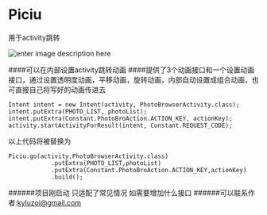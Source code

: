 # Piciu
用于activity跳转

![enter image description here](http://photo.hanyu.iciba.com/upload/encyclopedia_2/32/93/s_bk_3293ff9c57b2794b04b7d728ea7820d3_vwVuPf.jpg)


####可以在内部设置activity跳转动画
####提供了3个动画接口和一个设置动画接口，通过设置透明度动画，平移动画，旋转动画，内部自动设置成组合动画，也可直接自己将写好的动画传进去

    Intent intent = new Intent(activity, PhotoBrowserActivity.class);
    intent.putExtra(PHOTO_LIST, photoList);
    intent.putExtra(Constant.PhotoBroAction.ACTION_KEY, actionKey);
    activity.startActivityForResult(intent, Constant.REQUEST_CODE);

以上代码将被替换为

    Piciu.go(activity,PhotoBrowserActivity.class)
                .putExtra(PHOTO_LIST,photoList)
                .putExtra(Constant.PhotoBroAction.ACTION_KEY,actionKey)
                .build();


######项目刚启动 只适配了常见情况  如需要增加什么接口
######可以联系作者:kyluzoi@gmail.com
